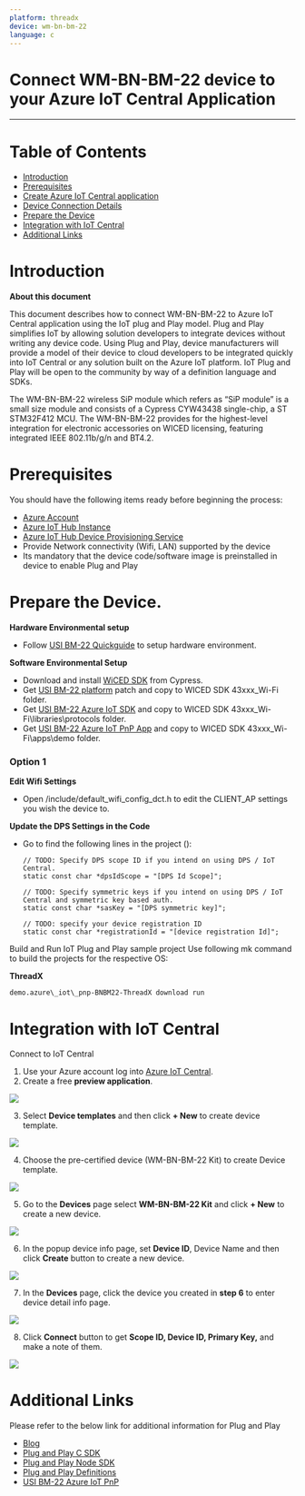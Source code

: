 ```yaml
---
platform: threadx
device: wm-bn-bm-22
language: c
---
```


Connect WM-BN-BM-22 device to your Azure IoT Central Application
===

---
# Table of Contents

-   [Introduction](#Introduction)
-   [Prerequisites](#Prerequisites)
-   [Create Azure IoT Central application](#Create_AICA)
-   [Device Connection Details](#DeviceConnectionDetails)
-   [Prepare the Device](#preparethedevice)
-   [Integration with IoT Central](#IntegrationwithIoTCentral)
-   [Additional Links](#AdditionalLinks)

<a name="Introduction"></a>

# Introduction 

**About this document**

This document describes how to connect WM-BN-BM-22 to Azure IoT Central application using the IoT plug and Play model. Plug and Play simplifies IoT by allowing solution developers to integrate devices without writing any device code. Using Plug and Play, device manufacturers will provide a model of their device to cloud developers to be integrated quickly into IoT Central or any solution built on the Azure IoT platform. IoT Plug and Play will be open to the community by way of a definition language and SDKs.

The WM-BN-BM-22 wireless SiP module which refers as “SiP module” is a small size module and consists of a Cypress CYW43438 single-chip, a ST STM32F412 MCU. The WM-BN-BM-22 provides for the highest-level integration for electronic accessories on WICED licensing, featuring integrated IEEE 802.11b/g/n and BT4.2.

<a name="Prerequisites"></a>
# Prerequisites

You should have the following items ready before beginning the process: 

-   [Azure Account](https://portal.azure.com)
-   [Azure IoT Hub Instance](https://docs.microsoft.com/en-us/azure/iot-hub/about-iot-hub)
-   [Azure IoT Hub Device Provisioning Service](https://docs.microsoft.com/en-us/azure/iot-dps/about-iot-dps)
-   Provide Network connectivity (Wifi, LAN) supported by the device
-   Its mandatory that the device code/software image is preinstalled in device to enable Plug and Play

<a name="preparethedevice"></a>
# Prepare the Device.

**Hardware Environmental setup**

-   Follow [USI BM-22 Quickguide](https://github.com/USIWP1Module/USI_BM-22_Azure_IoT_PnP)  to setup hardware environment.

**Software Environmental Setup**

-   Download and install [WiCED SDK](https://www.cypress.com/products/wiced-software) from Cypress.
-   Get [USI BM-22 platform](https://github.com/USIWP1Module/USI_BM-22_Azure_IoT_PnP) patch and copy to WICED SDK 43xxx_Wi-Fi folder.
-   Get [USI BM-22 Azure IoT SDK](https://github.com/USIWP1Module/USI_BM-22_Azure_IoT_PnP) and copy to WICED SDK 43xxx_Wi-Fi\libraries\protocols folder.
-   Get [USI BM-22 Azure IoT PnP App](https://github.com/USIWP1Module/USI_BM-22_Azure_IoT_PnP) and copy to WICED SDK 43xxx_Wi-Fi\apps\demo folder.

### Option 1

**Edit Wifi Settings**

-   Open /include/default\_wifi\_config\_dct.h to edit the CLIENT\_AP settings you wish the device to.

**Update the DPS Settings in the Code**

-   Go to find the following lines in the project ():

        // TODO: Specify DPS scope ID if you intend on using DPS / IoT Central.
        static const char *dpsIdScope = "[DPS Id Scope]";

        // TODO: Specify symmetric keys if you intend on using DPS / IoT Central and symmetric key based auth.
        static const char *sasKey = "[DPS symmetric key]";

        // TODO: specify your device registration ID
        static const char *registrationId = "[device registration Id]";

Build and Run IoT Plug and Play sample project
Use following mk command to build the projects for the respective OS:

**ThreadX**

    demo.azure\_iot\_pnp-BNBM22-ThreadX download run

<a name="IntegrationwithIoTCentral"></a>
# Integration with IoT Central
Connect to IoT Central

1.  Use your Azure account log into [Azure IoT Central](https://apps.azureiotcentral.com/).
2.  Create a free **preview application**.
 
 ![](./media/bm-wm/1.png)
 
3.  Select **Device templates** and then click **+ New** to create device template.

 ![](./media/bm-wm/2.png)
 
4.  Choose the pre-certified device (WM-BN-BM-22 Kit) to create Device template.

 ![](./media/bm-wm/3.png)
 
5.  Go to the **Devices** page select **WM-BN-BM-22 Kit** and click **+ New** to create a new device.

 ![](./media/bm-wm/4.png)
 
6.  In the popup device info page, set **Device ID**, Device Name and then click **Create** button to create a new device.

 ![](./media/bm-wm/5.png)
 
7.  In the **Devices** page, click the device you created in **step 6** to enter device detail info page.

 ![](./media/bm-wm/6.png)
 
8.  Click **Connect** button to get **Scope ID, Device ID, Primary Key,** and make a note of them.

 ![](./media/bm-wm/7.png)

<a name="AdditionalLinks"></a>
# Additional Links

Please refer to the below link for additional information for Plug and Play 

-    [Blog](https://azure.microsoft.com/en-us/blog/iot-plug-and-play-is-now-available-in-preview/)
-    [Plug and Play C SDK](https://github.com/Azure/azure-iot-sdk-c/tree/public-preview) 
-    [Plug and Play Node SDK](https://github.com/Azure/azure-iot-sdk-node/tree/digitaltwins-preview)
-    [Plug and Play Definitions](https://github.com/Azure/IoTPlugandPlay)
-    [USI BM-22 Azure IoT PnP]( https://github.com/USIWP1Module/USI_BM-22_Azure_IoT_PnP)